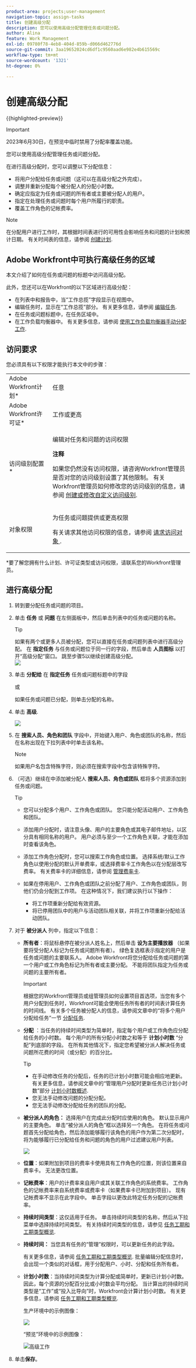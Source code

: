 ```yaml
---
product-area: projects;user-management
navigation-topic: assign-tasks
title: 创建高级分配
description: 您可以使用高级分配管理任务或问题分配。
author: Alina
feature: Work Management
exl-id: 09780f78-4eb8-404d-859b-d066d462776d
source-git-commit: 3aa19652024cd6df1c9560aad6e982e4b615569c
workflow-type: tm+mt
source-wordcount: '1321'
ht-degree: 0%

---
```


# 创建高级分配

{{highlighted-preview}}

>[!IMPORTANT]
>
>2023年6月30日，在预览中临时禁用了分配率覆盖功能。

您可以使用高级分配管理任务或问题分配。

在进行高级分配时，您可以调整以下分配信息：

* 将用户分配给任务或问题（这可以在高级分配之外完成）。
* 调整并重新分配每个被分配人的分配小时数。
* 确定应指定为任务或问题的所有者或主要被分配人的用户。
* 指定在处理任务或问题时每个用户所履行的职责。
* <span class="preview">覆盖工作角色的记帐费率。</span>

>[!NOTE]
>
>在分配用户进行工作时，其根据时间表进行的可用性会影响任务和问题的计划和预计日期。 有关时间表的信息，请参阅 [创建计划](../../../administration-and-setup/set-up-workfront/configure-timesheets-schedules/create-schedules.md).

## Adobe Workfront中可执行高级任务的区域

本文介绍了如何在任务或问题的标题中访问高级分配。

此外，您还可以在Workfront的以下区域进行高级分配：

* 在列表中和报告中，当“工作总揽”字段显示在视图中。
* 编辑任务时，显示在“工作总揽”部分。 有关更多信息，请参阅 [编辑任务](../../../manage-work/tasks/manage-tasks/edit-tasks.md).
* 在任务或问题标题中，在任务区域中。
* 在工作负载均衡器中。 有关更多信息，请参阅 [使用工作负载均衡器手动分配工作](../../../resource-mgmt/workload-balancer/assign-work-in-workload-balancer-manually.md).

## 访问要求

您必须具有以下权限才能执行本文中的步骤：

<table style="table-layout:auto"> 
 <col> 
 <col> 
 <tbody> 
  <tr> 
   <td role="rowheader">Adobe Workfront计划*</td> 
   <td> <p>任意</p> </td> 
  </tr> 
  <tr> 
   <td role="rowheader">Adobe Workfront许可证*</td> 
   <td> <p>工作或更高</p> </td> 
  </tr> 
  <tr> 
   <td role="rowheader">访问级别配置*</td> 
   <td> <p>编辑对任务和问题的访问权限</p> <p><b>注释</b>

如果您仍然没有访问权限，请咨询Workfront管理员是否对您的访问级别设置了其他限制。 有关Workfront管理员如何修改您的访问级别的信息，请参阅 <a href="../../../administration-and-setup/add-users/configure-and-grant-access/create-modify-access-levels.md" class="MCXref xref">创建或修改自定义访问级别</a>.</p> </td>
</tr> 
  <tr> 
   <td role="rowheader">对象权限</td> 
   <td> <p>为任务或问题提供或更高权限</p> <p>有关请求其他访问权限的信息，请参阅 <a href="../../../workfront-basics/grant-and-request-access-to-objects/request-access.md" class="MCXref xref">请求访问对象 </a>.</p> </td> 
  </tr> 
 </tbody> 
</table>

&#42;要了解您拥有什么计划、许可证类型或访问权限，请联系您的Workfront管理员。

## 进行高级分配

1. 转到要分配任务或问题的项目。
1. 单击 **任务** 或 **问题** 在左侧面板中，然后单击列表中的任务或问题的名称。

   >[!TIP]
   >
   >如果有两个或更多人员被分配，您可以直接在任务或问题列表中进行高级分配。 在 **指定任务** 与任务或问题位于同一行的字段，然后单击 **人员图标** 以打开“高级分配”窗口。 跳至步骤5以继续创建高级分配。\
   >![](assets/nwe-advanced-assignments-350x55.png)
   >

1. 单击 **分配给** 在 **指定任务** 任务或问题标题中的字段

   或

   如果任务或问题已分配，则单击分配的名称。

1. 单击 **高级**.

   ![](assets/advanced-assignments-link-from-task-header-nwe-350x267.png)

1. 在 **搜索人员、角色和团队** 字段中，开始键入用户、角色或团队的名称，然后在名称出现在下拉列表中时单击该名称。

   >[!NOTE]
   >
   >如果用户名包含特殊字符，则必须在搜索字段中包含该特殊字符。

1. （可选）继续在中添加被分配人 **搜索人员、角色或团队** 框将多个资源添加到任务或问题。

   >[!TIP]
   >
   >* 您可以分配多个用户、工作角色或团队。 您只能分配活动用户、工作角色和团队。
   >
   >
   >* 添加用户分配时，请注意头像、用户的主要角色或其电子邮件地址，以区分具有相同名称的用户。 用户必须与至少一个工作角色关联，才能在添加时查看该角色。
   >
   >
   >* <span class="preview">添加工作角色分配时，您可以搜索工作角色或位置。 选择系统/默认工作角色以使用分配的默认开单费率，或选择费率卡工作角色以在分配层改写费率。 有关费率卡的详细信息，请参阅 [管理费率卡](/help/quicksilver/administration-and-setup/set-up-workfront/configure-system-defaults/manage-rate-cards.md).</span>
   >
   >
   >* 如果在停用用户、工作角色或团队之前分配了用户、工作角色或团队，则他们仍会分配到工作项。 在这种情况下，我们建议执行以下操作：
   >   
   >   * 将工作项重新分配给有效资源。
   >   * 将已停用团队中的用户与活动团队相关联，并将工作项重新分配给活动团队。
   >   
   >

1. 对于 **被分派人** 列中，指定以下信息：


   * **所有者**：将鼠标悬停在被分派人姓名上，然后单击 **设为主要播放器** （如果要将受分配人标记为任务或问题所有者）。 绿色复选框表示指定的用户是任务或问题的主要联系人。 Adobe Workfront将您分配给任务或问题的第一个用户或工作角色标记为所有者或主要分配。 不能将团队指定为任务或问题的主要所有者。

     >[!IMPORTANT]
     >
     >根据您的Workfront管理员或组管理员如何设置项目首选项，当您有多个用户分配到任务时，Workfront可能会使用任务所有者的时间表计算任务的时间线。 有关多个任务被分配人的信息，请参阅文章中的“将多个用户分配给任务”一节 [分配任务](../../../manage-work/tasks/assign-tasks/assign-tasks.md).

   * **分配** ：当任务的持续时间类型为简单时，指定每个用户或工作角色应分配给任务的小时数。 每个用户的所有分配小时数之和等于 **计划小时数** “分配”列底部的字段。 在所有其他情况下，指定您希望被分派人解决任务或问题所花费的时间（或分配）的百分比。

     <!--   
     <p data-mc-conditions="QuicksilverOrClassic.Draft mode">(NOTE: make sure this is right in the new UI for both classic and QS???)</p>   
     -->

     >[!TIP]
     >
     >
     >   
     >   
     >   * 在手动修改任务的分配后，任务的已计划小时数可能会相应地更新。 有关更多信息，请参阅文章中的“管理用户分配时更新任务已计划小时数”部分 [计划小时数概述](../../../manage-work/tasks/task-information/planned-hours.md).
     >   * 您无法手动修改问题的分配分配。
     >   * 您无法手动修改分配给任务的团队的分配。
     >   
     >

   * **被分派人的角色：** 选择用户在完成此分配时应使用的角色。  默认显示用户的主要角色。 单击“被分派人的角色”框以选择另一个角色。  在将任务或问题首先分配给角色，然后添加能够履行该角色的用户作为第二次分配时，将为能够履行已分配给任务和问题的角色的用户过滤建议用户列表。

     ![](assets/advanced-assignments-box-select-a-role-350x243.png)

   <div class="preview">

   * **位置**：如果附加到项目的费率卡使用具有工作角色的位置，则该位置来自费率卡。 无法更改位置。

   * **记帐费率**：用户的计费率来自用户或其关联工作角色的系统费率。 工作角色的记帐费率来自系统费率或费率卡（如果费率卡已附加到项目）。 现有记帐费率不显示在此字段中。 单击字段以更改此特定任务分配的记帐费率。

   </div>

   * **持续时间类型**：这仅适用于任务。 单击持续时间类型的名称，然后从下拉菜单中选择持续时间类型。 有关持续时间类型的信息，请参见 [任务工期和工期类型概览](../../../manage-work/tasks/taskdurtn/task-duration-and-duration-type.md).

   * **持续时间：** 当您具有任务的“管理”权限时，可以更新任务的此字段。

     有关更多信息，请参阅 [任务工期和工期类型概览](../../../manage-work/tasks/taskdurtn/task-duration-and-duration-type.md). 批量编辑分配信息时，会出现一个类似的对话框，用于分配用户、小时、分配和任务所有者。

   * **计划小时数**：当持续时间类型为计算分配或简单时，更新已计划小时数。 因此，每个资源的分配百分比或小时数会平均分配。 当计算出的持续时间类型是“工作”或“投入比导向”时，Workfront会计算计划小时数。 有关更多信息，请参阅 [任务工期和工期类型概览](../../../manage-work/tasks/taskdurtn/task-duration-and-duration-type.md).

     生产环境中的示例图像：

     ![](assets/qs-advanced-assignments-box-with-duration-type-and-duration-350x251.png)

     <div class="preview">

     “预览”环境中的示例图像：

     ![高级工作](assets/advanced-assignments-location-billing-rates.png)

     </div>

1. 单击&#x200B;**保存**。
